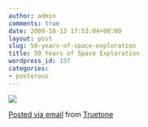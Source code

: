 ```yaml
---
author: admin
comments: true
date: 2009-10-13 17:53:04+00:00
layout: post
slug: 50-years-of-space-exploration
title: 50 Years of Space Exploration
wordpress_id: 157
categories:
- posterous
---
```


[![](http://posterous.com/getfile/files.posterous.com/truetone/xGcnBnkugnchFseyqovnEJuGDcuwfvHvkfIiGBvDdgCvammJggwawJrnaiiF/media_httpfarm3staticflickrcom244540020505960c2b6c4dd2ojpg_BukBDsHwbncCduD.jpg.scaled500.jpg)](http://posterous.com/getfile/files.posterous.com/truetone/xGcnBnkugnchFseyqovnEJuGDcuwfvHvkfIiGBvDdgCvammJggwawJrnaiiF/media_httpfarm3staticflickrcom244540020505960c2b6c4dd2ojpg_BukBDsHwbncCduD.jpg.scaled1000.jpg)

 [Posted via email](http://posterous.com)   from [Truetone](http://truetone.posterous.com/50-years-of-space-exploration-9)  

 
